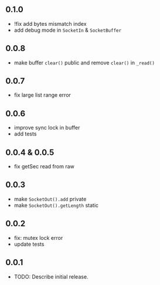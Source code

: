 ## 0.1.0
- !fix add bytes mismatch index
- add debug mode in `SocketIn` & `SocketBuffer`

## 0.0.8
- make buffer `clear()` public and remove `clear()` in `_read()`

## 0.0.7
- fix large list range error

## 0.0.6
- improve sync lock in buffer
- add tests

## 0.0.4 & 0.0.5
- fix getSec read from raw

## 0.0.3
- make `SocketOut().add` private
- make `SocketOut().getLength` static

## 0.0.2
- fix: mutex lock error
- update tests

## 0.0.1

* TODO: Describe initial release.
